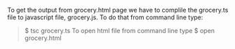 To get the output from grocery.html page we have to complile the grocery.ts
file to javascript file, grocery.js. To do that from command line type:

> $ tsc grocery.ts
To open html file from command line type
> $ open grocery.html
